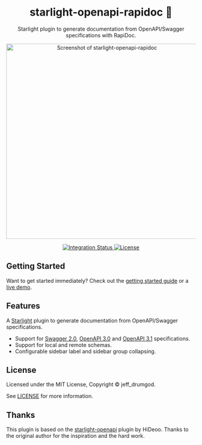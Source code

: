 <div align="center">
  <h1>starlight-openapi-rapidoc 🧭</h1>
  <p>Starlight plugin to generate documentation from OpenAPI/Swagger specifications with RapiDoc.</p>
  <p>
    <a href="https://starlight-openapi-rapidoc.vercel.app/api/petstore/operations/addpet" title="Screenshot of starlight-openapi-rapidoc">
      <img alt="Screenshot of starlight-openapi-rapidoc" src="https://raw.githubusercontent.com/jeffdrumgod/starlight-openapi-rapidoc/main/screenshot.png" width="520" />
    </a>
  </p>
</div>

<div align="center">
  <a href="https://github.com/jeffdrumgod/starlight-openapi-rapidoc/actions/workflows/integration.yml">
    <img alt="Integration Status" src="https://github.com/jeffdrumgod/starlight-openapi-rapidoc/actions/workflows/integration.yml/badge.svg" />
  </a>
  <a href="https://github.com/jeffdrumgod/starlight-openapi-rapidoc/blob/main/LICENSE">
    <img alt="License" src="https://badgen.net/github/license/jeffdrumgod/starlight-openapi-rapidoc" />
  </a>
  <br />
</div>

## Getting Started

Want to get started immediately? Check out the [getting started guide](https://starlight-openapi-rapidoc.vercel.app/getting-started/) or a [live demo](https://starlight-openapi-rapidoc.vercel.app/api/petstore/operations/addpet).

## Features

A [Starlight](https://starlight.astro.build) plugin to generate documentation from OpenAPI/Swagger specifications.

- Support for [Swagger 2.0](https://swagger.io/specification/v2/), [OpenAPI 3.0](https://swagger.io/specification/v3/) and [OpenAPI 3.1](https://swagger.io/specification/) specifications.
- Support for local and remote schemas.
- Configurable sidebar label and sidebar group collapsing.

## License

Licensed under the MIT License, Copyright © jeff_drumgod.

See [LICENSE](https://github.com/jeffdrumgod/starlight-openapi-rapidoc/blob/main/LICENSE) for more information.

## Thanks

This plugin is based on the [starlight-openapi](https://github.com/HiDeoo/starlight-openapi) plugin by HiDeoo. Thanks to the original author for the inspiration and the hard work.